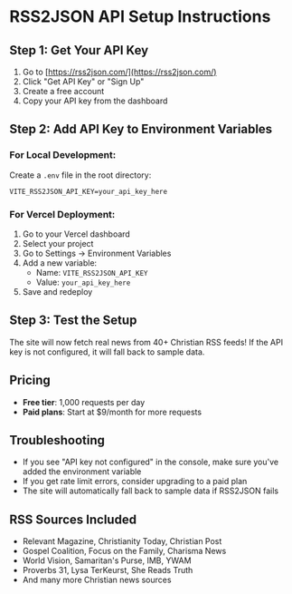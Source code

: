 # RSS2JSON API Setup Instructions

## Step 1: Get Your API Key

1. Go to [https://rss2json.com/](https://rss2json.com/)
2. Click "Get API Key" or "Sign Up"
3. Create a free account
4. Copy your API key from the dashboard

## Step 2: Add API Key to Environment Variables

### For Local Development:
Create a `.env` file in the root directory:
```
VITE_RSS2JSON_API_KEY=your_api_key_here
```

### For Vercel Deployment:
1. Go to your Vercel dashboard
2. Select your project
3. Go to Settings → Environment Variables
4. Add a new variable:
   - Name: `VITE_RSS2JSON_API_KEY`
   - Value: `your_api_key_here`
5. Save and redeploy

## Step 3: Test the Setup

The site will now fetch real news from 40+ Christian RSS feeds! If the API key is not configured, it will fall back to sample data.

## Pricing
- **Free tier**: 1,000 requests per day
- **Paid plans**: Start at $9/month for more requests

## Troubleshooting
- If you see "API key not configured" in the console, make sure you've added the environment variable
- If you get rate limit errors, consider upgrading to a paid plan
- The site will automatically fall back to sample data if RSS2JSON fails

## RSS Sources Included
- Relevant Magazine, Christianity Today, Christian Post
- Gospel Coalition, Focus on the Family, Charisma News
- World Vision, Samaritan's Purse, IMB, YWAM
- Proverbs 31, Lysa TerKeurst, She Reads Truth
- And many more Christian news sources 